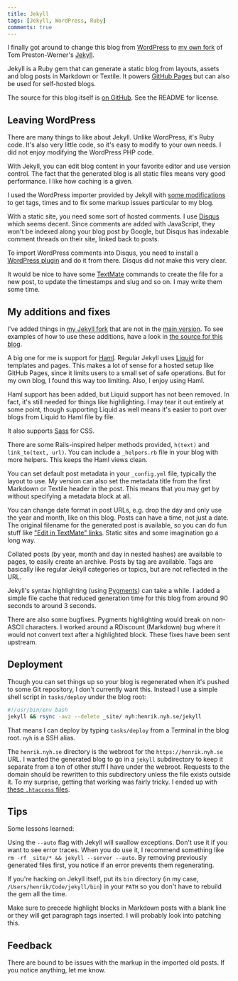 ```yaml
---
title: Jekyll
tags: [Jekyll, WordPress, Ruby]
comments: true
---
```


I finally got around to change this blog from [WordPress](http://wordpress.org/) to [my own fork](http://github.com/henrik/jekyll) of Tom Preston-Werner's [Jekyll](http://github.com/mojombo/jekyll).

Jekyll is a Ruby gem that can generate a static blog from layouts, assets and blog posts in Markdown or Textile. It powers [GitHub Pages](http://github.com/blog/272-github-pages) but can also be used for self-hosted blogs.

The source for this blog itself is [on GitHub](http://github.com/henrik/henrik.nyh.se). See the README for license.


## Leaving WordPress

There are many things to like about Jekyll. Unlike WordPress, it's Ruby code. It's also very little code, so it's easy to modify to your own needs. I did not enjoy modifying the WordPress PHP code.

With Jekyll, you can edit blog content in your favorite editor and use version control. The fact that the generated blog is all static files means very good performance. I like how caching is a given.

I used the WordPress importer provided by Jekyll with [some modifications](http://gist.github.com/100135) to get tags, times and to fix some markup issues particular to my blog.

With a static site, you need some sort of hosted comments. I use [Disqus](http://disqus.com) which seems decent. Since comments are added with JavaScript, they won't be indexed along your blog post by Google, but Disqus has indexable comment threads on their site, linked back to posts.

To import WordPress comments into Disqus, you need to install a [WordPress plugin](http://wordpress.org/extend/plugins/disqus-comment-system/) and do it from there. Disqus did not make this very clear.

It would be nice to have some [TextMate](http://macromates.com/) commands to create the file for a new post, to update the timestamps and slug and so on. I may write them some time.


## My additions and fixes

I've added things in [my Jekyll fork](http://github.com/henrik/jekyll) that are not in the [main version](http://github.com/mojombo/jekyll). To see examples of how to use these additions, have a look in [the source for this blog](http://github.com/henrik/henrik.nyh.se).

A big one for me is support for [Haml](http://haml.hamptoncatlin.com/). Regular Jekyll uses [Liquid](http://www.liquidmarkup.org/) for templates and pages. This makes a lot of sense for a hosted setup like GitHub Pages, since it limits users to a small set of safe operations. But for my own blog, I found this way too limiting. Also, I enjoy using Haml.

Haml support has been added, but Liquid support has not been removed. In fact, it's still needed for things like highlighting. I may tear it out entirely at some point, though supporting Liquid as well means it's easier to port over blogs from Liquid to Haml file by file.

It also supports [Sass](http://haml.hamptoncatlin.com/docs/sass) for CSS.

There are some Rails-inspired helper methods provided, `h(text)` and `link_to(text, url)`. You can include a `_helpers.rb` file in your blog with more helpers. This keeps the Haml views clean.

You can set default post metadata in your `_config.yml` file, typically the layout to use. My version can also set the metadata title from the first Markdown or Textile header in the post. This means that you may get by without specifying a metadata block at all.

You can change date format in post URLs, e.g. drop the day and only use the year and month, like on this blog. Posts can have a time, not just a date. The original filename for the generated post is available, so you can do fun stuff like ["Edit in TextMate" links](http://github.com/henrik/henrik.nyh.se/commit/afdf2682d09ffab1ce29cc95d4583d8317bc0d9d). Static sites and some imagination go a long way.

Collated posts (by year, month and day in nested hashes) are available to pages, to easily create an archive. Posts by tag are available. Tags are basically like regular Jekyll categories or topics, but are not reflected in the URL.

Jekyll's syntax highlighting (using [Pygments](http://pygments.org/)) can take a while. I added a simple file cache that reduced generation time for this blog from around 90 seconds to around 3 seconds.

There are also some bugfixes. Pygments highlighting would break on non-ASCII characters. I worked around a RDiscount (Markdown) bug where it would not convert text after a highlighted block. These fixes have been sent upstream.


## Deployment

Though you can set things up so your blog is regenerated when it's pushed to some Git repository, I don't currently want this. Instead I use a simple shell script in `tasks/deploy` under the blog root:

``` bash
#!/usr/bin/env bash
jekyll && rsync -avz --delete _site/ nyh:henrik.nyh.se/jekyll
```

That means I can deploy by typing `tasks/deploy` from a Terminal in the blog root. `nyh` is a SSH alias.

The `henrik.nyh.se` directory is the webroot for the `https://henrik.nyh.se` URL. I wanted the generated blog to go in a `jekyll` subdirectory to keep it separate from a ton of other stuff I have under the webroot. Requests to the domain should be rewritten to this subdirectory unless the file exists outside it. To my surprise, getting that working was fairly tricky. I ended up with [these `.htaccess` files](http://gist.github.com/97822).


## Tips

Some lessons learned:

Using the `--auto` flag with Jekyll will swallow exceptions. Don't use it if you want to see error traces. When you do use it, I recommend something like `rm -rf _site/* && jekyll --server --auto`. By removing previously generated files first, you notice if an error prevents them regenerating.

If you're hacking on Jekyll itself, put its `bin` directory (in my case, `/Users/henrik/Code/jekyll/bin`) in your `PATH` so you don't have to rebuild the gem all the time.

Make sure to precede highlight blocks in Markdown posts with a blank line or they will get paragraph tags inserted. I will probably look into patching this.


## Feedback

There are bound to be issues with the markup in the imported old posts. If you notice anything, let me know.
